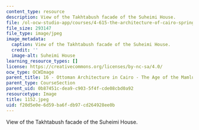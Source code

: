 ```yaml
---
content_type: resource
description: View of the Takhtabush facade of the Suheimi House.
file: /ol-ocw-studio-app/courses/4-615-the-architecture-of-cairo-spring-2002/f20d5e0e6d59ba6fdb97cd264928ee0b_1152.jpeg
file_size: 293147
file_type: image/jpeg
image_metadata:
  caption: View of the Takhtabush facade of the Suheimi House.
  credit: ''
  image-alt: Suheimi House
learning_resource_types: []
license: https://creativecommons.org/licenses/by-nc-sa/4.0/
ocw_type: OCWImage
parent_title: 16 - Ottoman Architecture in Cairo - The Age of the Mamluk Beys
parent_type: CourseSection
parent_uid: 0b87451c-dea9-c903-5f4f-cde08cbd0a92
resourcetype: Image
title: 1152.jpeg
uid: f20d5e0e-6d59-ba6f-db97-cd264928ee0b
---
```

View of the Takhtabush facade of the Suheimi House.